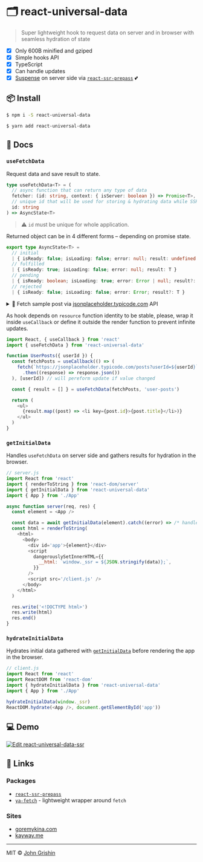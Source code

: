 # 🗂 react-universal-data

> Super lightweight hook to request data on server and in browser with seamless hydration of state

- [x] Only 600B minified and gziped
- [x] Simple hooks API
- [x] TypeScript
- [x] Can handle updates
- [x] [Suspense](http://reactjs.org/docs/concurrent-mode-suspense.html) on server side via [`react-ssr-prepass`](https://github.com/FormidableLabs/react-ssr-prepass) 💕

## 📦 Install

```sh
$ npm i -S react-universal-data
```

```sh
$ yarn add react-universal-data
```

## 📖 Docs

### `useFetchData`

Request data and save result to state.

```ts
type useFetchData<T> = (
  // async function that can return any type of data
  fetcher: (id: string, context: { isServer: boolean }) => Promise<T>,
  // unique id that will be used for storing & hydrating data while SSR
  id: string
) => AsyncState<T>
```

> ⚠️ `id` must be unique for whole application.

Returned object can be in 4 different forms – depending on promise state.

```ts
export type AsyncState<T> =
  // initial
  | { isReady: false; isLoading: false; error: null; result: undefined }
  // fulfilled
  | { isReady: true; isLoading: false; error: null; result: T }
  // pending
  | { isReady: boolean; isLoading: true; error: Error | null; result?: T }
  // rejected
  | { isReady: false; isLoading: false; error: Error; result?: T }
```

<details><summary>👀 Fetch sample post via <a href="https://jsonplaceholder.typicode.com">jsonplaceholder.typicode.com</a> API</summary>

```js
import React from 'react'
import { useFetchData } from 'react-universal-data'

const fetchPost = (id) =>
  fetch(`https://jsonplaceholder.typicode.com/posts/${id}`)
    .then((response) => response.json())

function Post({ id }) {
  const { isReady, isLoading, result, error } = useFetchData(fetchPost, id)

  if (isLoading) {
    return <p>Loading...</p>
  }

  if (error) {
    return <p>Oh no: {error.message}</p>
  }

  // You can depend on `isReady` flag to ensure data loaded correctly
  if (isReady) {
    return (
      <article>
        <h2>{result.title}</h2>
        <p>{result.body}</p>
      </article>
    )
  }

  return null
}
```
</details>

As hook depends on `resource` function identity to be stable, please, wrap it inside `useCallback` or define it outside the render function to prevent infinite updates.

```js
import React, { useCallback } from 'react'
import { useFetchData } from 'react-universal-data'

function UserPosts({ userId }) {
  const fetchPosts = useCallback(() => (
    fetch(`https://jsonplaceholder.typicode.com/posts?userId=${userId}`)
      .then((response) => response.json())
  ), [userId]) // will pereform update if value changed

  const { result = [] } = useFetchData(fetchPosts, 'user-posts')

  return (
    <ul>
      {result.map((post) => <li key={post.id}>{post.title}</li>)}
    </ul>
  )
}
```

### `getInitialData`

Handles `useFetchData` on server side and gathers results for hydration in the browser.

```js
// server.js
import React from 'react'
import { renderToString } from 'react-dom/server'
import { getInitialData } from 'react-universal-data'
import { App } from './App'

async function server(req, res) {
  const element = <App />

  const data = await getInitialData(element).catch((error) => /* handle error */)
  const html = renderToString(
    <html>
      <body>
        <div id='app'>{element}</div>
        <script
          dangerouslySetInnerHTML={{
            __html: `window._ssr = ${JSON.stringify(data)};`,
          }}
        />
        <script src='/client.js' />
      </body>
    </html>
  )

  res.write('<!DOCTYPE html>')
  res.write(html)
  res.end()
}
```

### `hydrateInitialData`

Hydrates initial data gathered with [`getInitialData`](#getInitialData) before rendering the app in the browser.

```js
// client.js
import React from 'react'
import ReactDOM from 'react-dom'
import { hydrateInitialData } from 'react-universal-data'
import { App } from './App'

hydrateInitialData(window._ssr)
ReactDOM.hydrate(<App />, document.getElementById('app'))
```


## 💻 Demo

[![Edit react-universal-data-ssr](https://codesandbox.io/static/img/play-codesandbox.svg)](https://codesandbox.io/s/react-universal-data-ssr-jp9el?fontsize=14&hidenavigation=1&module=%2Fsrc%2FApp.js&theme=dark)

## 🔗 Links

### Packages

- [`react-ssr-prepass`](https://github.com/FormidableLabs/react-ssr-prepass)
- [`ya-fetch`](https://github.com/exah/ya-fetch) - lightweight wrapper around `fetch`

### Sites

- [goremykina.com](https://github.com/exah/goremykina)
- [kayway.me](https://github.com/exah/kayway)

---

MIT © [John Grishin](http://johngrish.in)
